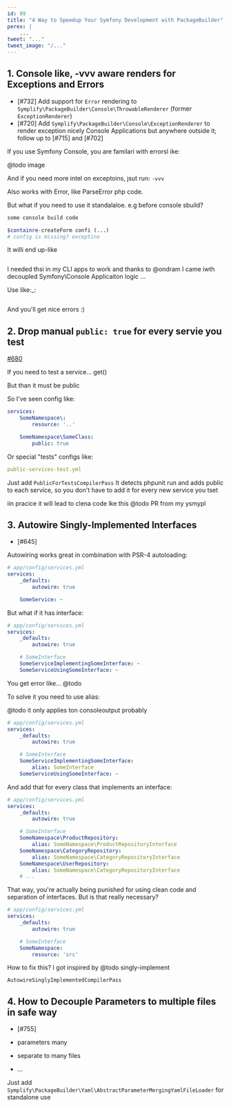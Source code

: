```yaml
---
id: 89
title: "4 Way to Speedup Your Symfony Development with PackageBuilder"
perex: |
    ...
tweet: "..."
tweet_image: "/..."
---
```




## 1. Console like, -vvv aware renders for Exceptions and Errors

- [#732] Add support for `Error` rendering to `Symplify\PackageBuilder\Console\ThrowableRenderer` (former `ExceptionRenderer`)
- [#720] Add `Symplify\PackageBuilder\Console\ExceptionRenderer` to render exception nicely Console Applications but anywhere outside it; follow up to [#715] and [#702]


If you use Symfony Console, you are familari with errorsl ike:

@todo image

And if you need more intel on exceptoins, jsut run: `-vvv`

Also works with Error, like ParseError php code.



But what if you need to use it standalaloe. e.g before console sbuild?

```php
some console build code

$containre-createForm confi (...)
# config is missing? exceptino
```

It willi end up-like

```bash

```


I needed thsi in my CLI apps to work and thanks to @ondram I came iwth
decoupled Symfony\Console Applicaiton logic ...


Use like:_:

```php
```

And you'll get nice errors :)



## 2. Drop manual `public: true` for every servie you test 

[#680](https://github.com/Symplify/Symplify/pull/680/files#diff-412c71ea9d7b9fa9322e1cf23e39a1e7) 

If you need to test a service...
get()

But than it must be public

So I've seen config like:


```yaml
services:
    SomeNamespace\:
        resource: '..'

    SomeNamespace\SomeClass:
        public: true

```

Or special "tests" configs like:

```yaml
public-services-test.yml
```


Just add `PublicForTestsCompilerPass`
It detects phpunit run and adds public to each service, so you don't have to add it for every new service you tset


iin pracice it will lead to clena code lke this @todo PR from my ysmypl




## 3. Autowire Singly-Implemented Interfaces

- [#645] 


Autowiring works great in combination with PSR-4 autoloading:

```yaml
# app/config/services.yml
services:
    _defaults:
        autowire: true

    SomeService: ~
```

But what if it has interface:

```yaml
# app/config/services.yml
services:
    _defaults:
        autowire: true

    # SomeInterface
    SomeServiceImplementingSomeInterface: ~
    SomeServiceUsingSomeInterface: ~
```

You get error like... @todo

To solve it you need to use alias:

@todo it only applies ton consoleoutput probably

```yaml
# app/config/services.yml
services:
    _defaults:
        autowire: true

    # SomeInterface
    SomeServiceImplementingSomeInterface:
        alias: SomeInterface 
    SomeServiceUsingSomeInterface: ~
```

And add that for every class that implements an interface:

```yaml
# app/config/services.yml
services:
    _defaults:
        autowire: true

    # SomeInterface
    SomeNamespace\ProductRepository:
        alias: SomeNamespace\ProductRepositoryInterface
    SomeNamespace\CategoryRepository:
        alias: SomeNamespace\CategoryRepositoryInterface
    SomeNamespace\UserRepository:
        alias: SomeNamespace\CategoryRepositoryInterface
    # ...
```

That way, you're actually being punished for using clean code and separation of interfaces. But is that really necessary?

```yaml
# app/config/services.yml
services:
    _defaults:
        autowire: true

    # SomeInterface
    SomeNamespace:
        resource: 'src' 
```

How to fix this? I got inspired by @todo singly-implement  
 
`AutowireSinglyImplementedCompilerPass`



## 4. How to Decouple Parameters to multiple files in safe way

- [#755]

- parameters many 
- separate to many files
- ...

Just add `Symplify\PackageBuilder\Yaml\AbstractParameterMergingYamlFileLoader` for standalone use
